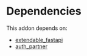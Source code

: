 # Dependencies

This addon depends on:

- [extendable_fastapi](https://github.com/bringout/oca-technical)
- [auth_partner](https://github.com/bringout/oca-technical)
